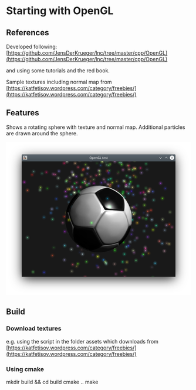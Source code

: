 # Starting with OpenGL

## References

Developed following: 
[https://github.com/JensDerKrueger/lnc/tree/master/cpp/OpenGL](https://github.com/JensDerKrueger/lnc/tree/master/cpp/OpenGL)

and using some tutorials and the red book.

Sample textures including normal map from
[https://katfetisov.wordpress.com/category/freebies/](https://katfetisov.wordpress.com/category/freebies/)

## Features
Shows a rotating sphere with texture and normal map. Additional particles are drawn around the sphere.

![rotating sphere](docu/screenshot.png)

## Build

### Download textures
e.g. using the script in the folder assets which downloads from [https://katfetisov.wordpress.com/category/freebies/](https://katfetisov.wordpress.com/category/freebies/)

### Using cmake
mkdir build && cd build
cmake ..
make